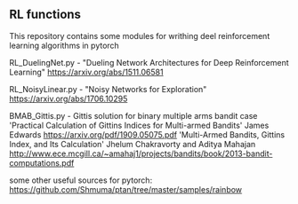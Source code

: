 ## RL functions

This repository contains some modules for writhing deel reinforcement learning algorithms in pytorch

RL_DuelingNet.py - "Dueling Network Architectures for Deep Reinforcement Learning"
https://arxiv.org/abs/1511.06581

RL_NoisyLinear.py - "Noisy Networks for Exploration"
https://arxiv.org/abs/1706.10295

BMAB_Gittis.py - Gittis solution for binary multiple arms bandit case
'Practical Calculation of Gittins Indices for Multi-armed Bandits' 
James Edwards
https://arxiv.org/pdf/1909.05075.pdf
'Multi-Armed Bandits, Gittins Index, and Its Calculation'
Jhelum Chakravorty and Aditya Mahajan 
http://www.ece.mcgill.ca/~amahaj1/projects/bandits/book/2013-bandit-computations.pdf

some other useful sources for pytorch:
https://github.com/Shmuma/ptan/tree/master/samples/rainbow